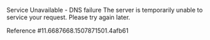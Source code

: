 Service Unavailable - DNS failure The server is temporarily unable to service your request. Please try again later.

Reference #11.6687668.1507871501.4afb61